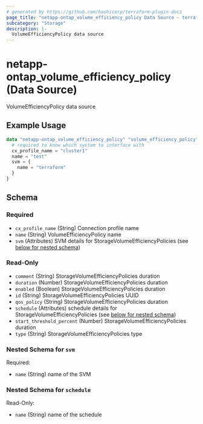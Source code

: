 ```yaml
---
# generated by https://github.com/hashicorp/terraform-plugin-docs
page_title: "netapp-ontap_volume_efficiency_policy Data Source - terraform-provider-netapp-ontap"
subcategory: "Storage"
description: |-
  VolumeEfficiencyPolicy data source
---
```


# netapp-ontap_volume_efficiency_policy (Data Source)

VolumeEfficiencyPolicy data source

## Example Usage

```terraform
data "netapp-ontap_volume_efficiency_policy" "volume_efficiency_policy" {
  # required to know which system to interface with
  cx_profile_name = "cluster1"
  name = "test"
  svm = {
    name = "terraform"
  }
}
```

<!-- schema generated by tfplugindocs -->
## Schema

### Required

- `cx_profile_name` (String) Connection profile name
- `name` (String) VolumeEfficiencyPolicy name
- `svm` (Attributes) SVM details for StorageVolumeEfficiencyPolicies (see [below for nested schema](#nestedatt--svm))

### Read-Only

- `comment` (String) StorageVolumeEfficiencyPolicies duration
- `duration` (Number) StorageVolumeEfficiencyPolicies duration
- `enabled` (Boolean) StorageVolumeEfficiencyPolicies duration
- `id` (String) StorageVolumeEfficiencyPolicies UUID
- `qos_policy` (String) StorageVolumeEfficiencyPolicies duration
- `schedule` (Attributes) schedule details for StorageVolumeEfficiencyPolicies (see [below for nested schema](#nestedatt--schedule))
- `start_threshold_percent` (Number) StorageVolumeEfficiencyPolicies duration
- `type` (String) StorageVolumeEfficiencyPolicies type

<a id="nestedatt--svm"></a>
### Nested Schema for `svm`

Required:

- `name` (String) name of the SVM


<a id="nestedatt--schedule"></a>
### Nested Schema for `schedule`

Read-Only:

- `name` (String) name of the schedule
